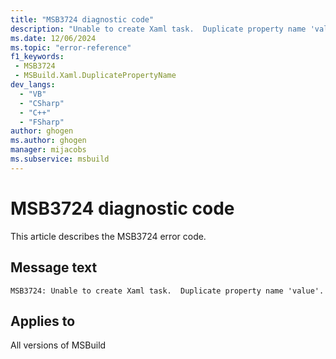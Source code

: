 ```yaml
---
title: "MSB3724 diagnostic code"
description: "Unable to create Xaml task.  Duplicate property name 'value'."
ms.date: 12/06/2024
ms.topic: "error-reference"
f1_keywords:
 - MSB3724
 - MSBuild.Xaml.DuplicatePropertyName
dev_langs:
  - "VB"
  - "CSharp"
  - "C++"
  - "FSharp"
author: ghogen
ms.author: ghogen
manager: mijacobs
ms.subservice: msbuild
---
```


# MSB3724 diagnostic code

<!-- :::ErrorDefinitionDescription::: -->
<!-- :::editable-content name="introDescription"::: -->
This article describes the MSB3724 error code.
<!-- :::editable-content-end::: -->

## Message text

`MSB3724: Unable to create Xaml task.  Duplicate property name 'value'.`

<!-- :::editable-content name="postOutputDescription"::: -->
<!--
{StrBegin="MSB3724: "}
-->
<!-- :::editable-content-end::: -->
<!-- :::ErrorDefinitionDescription-end::: -->

## Applies to

All versions of MSBuild
